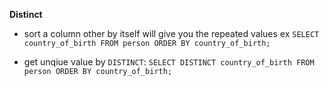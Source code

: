 **Distinct**

- sort a column other by itself will give you the repeated values ex `SELECT	country_of_birth FROM person ORDER BY country_of_birth;`

- get unqiue value by `DISTINCT`: `SELECT DISTINCT country_of_birth FROM person ORDER BY country_of_birth;`